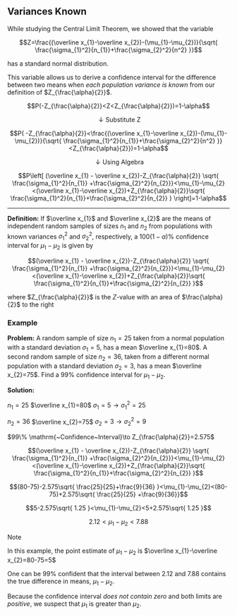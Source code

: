 ## Variances Known

While studying the Central Limit Theorem, we showed that the variable

$$Z=\frac{(\overline x_{1}-\overline x_{2})-(\mu_{1}-\mu_{2})}{\sqrt{ \frac{\sigma_{1}^2}{n_{1}}+\frac{\sigma_{2}^2}{n^2} }}$$

has a standard normal distribution.

This variable allows us to derive a confidence interval for the difference between two means when _each population variance is known_ from our definition of $Z_{\frac{\alpha}{2}}$.

$$P(-Z_{\frac{\alpha}{2}}<Z<Z_{\frac{\alpha}{2}})=1-\alpha$$

$$\downarrow \mathrm{Substitute~Z}$$

$$P( -Z_{\frac{\alpha}{2}}<\frac{(\overline x_{1}-\overline x_{2})-(\mu_{1}-\mu_{2})}{\sqrt{ \frac{\sigma_{1}^2}{n_{1}}+\frac{\sigma_{2}^2}{n^2} }}<Z_{\frac{\alpha}{2}})=1-\alpha$$

$$\downarrow \mathrm{Using~Algebra}$$

$$P\left[  (\overline x_{1} - \overline x_{2})-Z_{\frac{\alpha}{2}} \sqrt{ \frac{\sigma_{1}^2}{n_{1}} +\frac{\sigma_{2}^2}{n_{2}}}<\mu_{1}-\mu_{2}<(\overline x_{1}-\overline x_{2})+Z_{\frac{\alpha}{2}}\sqrt{ \frac{\sigma_{1}^2}{n_{1}}+\frac{\sigma_{2}^2}{n_{2}} } \right]=1-\alpha$$

- - -

**Definition:** If $\overline x_{1}$ and $\overline x_{2}$ are the means of independent random samples of sizes $n_1$ and $n_2$ from populations with known variances $\sigma_{1}^2$ and $\sigma_{2}^2$, respectively, a $100(1-\alpha)\%$ confidence interval for $\mu_{1}-\mu_{2}$ is given by

$$(\overline x_{1} - \overline x_{2})-Z_{\frac{\alpha}{2}} \sqrt{ \frac{\sigma_{1}^2}{n_{1}} +\frac{\sigma_{2}^2}{n_{2}}}<\mu_{1}-\mu_{2}<(\overline x_{1}-\overline x_{2})+Z_{\frac{\alpha}{2}}\sqrt{ \frac{\sigma_{1}^2}{n_{1}}+\frac{\sigma_{2}^2}{n_{2}} }$$

where $Z_{\frac{\alpha}{2}}$ is the $Z$-value with an area of $\frac{\alpha}{2}$ to the right

### Example

**Problem:** A random sample of size $n_{1}=25$ taken from a normal population with a standard deviation $\sigma_{1}=5$, has a mean $\overline x_{1}=80$. A second random sample of size $n_2=36$, taken from a different normal population with a standard deviation $\sigma_{2}=3$, has a mean $\overline x_{2}=75$. Find a $99\%$ confidence interval for $\mu_{1}-\mu_{2}$.

**Solution:**

$n_{1}=25$
$\overline x_{1}=80$
$\sigma_{1}=5\to \sigma_{1}^2=25$

$n_{2}=36$
$\overline x_{2}=75$
$\sigma_{2}=3\to \sigma_{2}^2=9$

$99\% \mathrm{~Confidence~Interval}\to Z_{\frac{\alpha}{2}}=2.575$

$$(\overline x_{1} - \overline x_{2})-Z_{\frac{\alpha}{2}} \sqrt{ \frac{\sigma_{1}^2}{n_{1}} +\frac{\sigma_{2}^2}{n_{2}}}<\mu_{1}-\mu_{2}<(\overline x_{1}-\overline x_{2})+Z_{\frac{\alpha}{2}}\sqrt{ \frac{\sigma_{1}^2}{n_{1}}+\frac{\sigma_{2}^2}{n_{2}} }$$

$$(80-75)-2.575\sqrt{ \frac{25}{25}+\frac{9}{36} }<\mu_{1}-\mu_{2}<(80-75)+2.575\sqrt{ \frac{25}{25} +\frac{9}{36}}$$

$$5-2.575\sqrt{ 1.25 }<\mu_{1}-\mu_{2}<5+2.575\sqrt{ 1.25 }$$

$$2.12<\mu_{1}-\mu_{2}<7.88$$

> [!note]
> 
> In this example, the point estimate of $\mu_{1}-\mu_{2}$ is $\overline x_{1}-\overline x_{2}=80-75=5$

One can be $99\%$ confident that the interval between $2.12$ and $7.88$ contains the true difference in means, $\mu_{1}-\mu_{2}$.

Because the confidence interval _does not contain zero_ and both limits are _positive_, we suspect that $\mu_{1}$ is greater than $\mu_{2}$.

